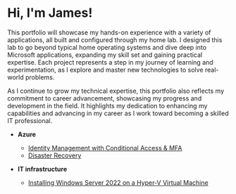 # Hi, I'm James!

This portfolio will showcase my hands-on experience with a variety of applications, all built and configured through my home lab. I designed this lab to go beyond typical home operating systems and dive deep into Microsoft applications, expanding my skill set and gaining practical expertise. Each project represents a step in my journey of learning and experimentation, as I explore and master new technologies to solve real-world problems.

As I continue to grow my technical expertise, this portfolio also reflects my commitment to career advancement, showcasing my progress and development in the field. It highlights my dedication to enhancing my capabilities and advancing in my career as I work toward becoming a skilled IT professional.

- <b>Azure</b>
  - [Identity Management with Conditional Access & MFA](https://github.com/jwnfld3/idmgmt.git)
  - [Disaster Recovery](https://github.com/jwnfld3/disaster-recovery.git)
 
- <b>IT infrastructure</b>
  - [Installing Windows Server 2022 on a Hyper-V Virtual Machine](https://github.com/jwnfld3/windows-server-setup-2022.git)

  

  
  



<!--


